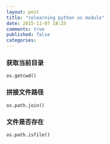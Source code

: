 ```yaml
---
layout: post
title: "relearning python os module"
date: 2015-11-07 18:25
comments: true
published: false
categories: 
---
```


### 获取当前目录
    os.getcwd()
### 拼接文件路径
    os.path.join()
### 文件是否存在
    os.path.isfile()
